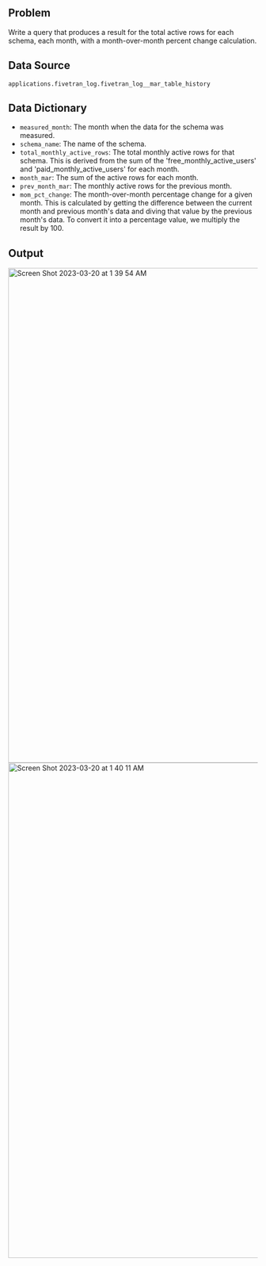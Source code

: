 ## Problem
Write a query that produces a result for the total active rows for each schema, each month, with a month-over-month percent change calculation.


## Data Source
`applications.fivetran_log.fivetran_log__mar_table_history`


## Data Dictionary

* `measured_month`: The month when the data for the schema was measured.
* `schema_name`: The name of the schema.
* `total_monthly_active_rows`: The total monthly active rows for that schema. This is derived from the sum of the 'free_monthly_active_users' and 'paid_monthly_active_users' for each month.
* `month_mar`: The sum of the active rows for each month.
* `prev_month_mar`: The monthly active rows for the previous month.
* `mom_pct_change`: The month-over-month percentage change for a given month. This is calculated by getting the difference between the current month and previous month's data and diving that value by the previous month's data. To convert it into a percentage value, we multiply the result by 100.


## Output

<img width="998" alt="Screen Shot 2023-03-20 at 1 39 54 AM" src="https://user-images.githubusercontent.com/16471203/226287865-4cfa2904-96aa-4078-b5f6-fdb02cac9993.png">

<img width="999" alt="Screen Shot 2023-03-20 at 1 40 11 AM" src="https://user-images.githubusercontent.com/16471203/226287927-1b732be6-d22a-4fc5-adf9-aa9b54427c37.png">
